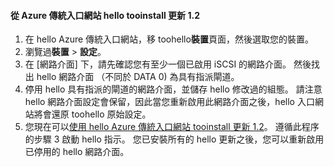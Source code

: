 <!--author=SharS last changed: 03/17/2016-->

#### <a name="tooinstall-update-12-from-hello-azure-classic-portal"></a>從 Azure 傳統入口網站 hello tooinstall 更新 1.2
1. 在 hello Azure 傳統入口網站，移 toohello**裝置**頁面，然後選取您的裝置。
2. 瀏覽過**裝置** > **設定**。
3. 在 [網路介面] 下，請先確認您有至少一個已啟用 iSCSI 的網路介面。 然後找出 hello 網路介面 （不同於 DATA 0) 為具有指派閘道。
4. 停用 hello 具有指派的閘道的網路介面，並儲存 hello 修改過的組態。 請注意 hello 網路介面設定會保留，因此當您重新啟用此網路介面之後，hello 入口網站將會還原 toohello 原始設定。
5. 您現在可以[使用 hello Azure 傳統入口網站 tooinstall 更新 1.2](#install-update-12-via-the-azure-classic-portal)。 遵循此程序的步驟 3 啟動 hello 指示。 您已安裝所有的 hello 更新之後，您可以重新啟用已停用的 hello 網路介面。

